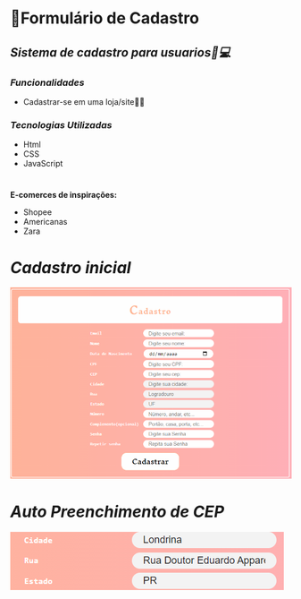 # **📜Formulário de Cadastro**

## *Sistema de cadastro para usuarios📑💻*

### *Funcionalidades*
- Cadastrar-se em uma loja/site👨‍💻

### *Tecnologias Utilizadas*
- Html
- CSS
- JavaScript

#

**E-comerces de inspirações:**
- Shopee
- Americanas
- Zara

# 

# ***Cadastro inicial***

![App ScreenShot](https://raw.githubusercontent.com/tatacarollinydev/images-readme/main/Captura%20de%20tela%202023-10-25%20100906.png)

#

# ***Auto Preenchimento de CEP***

![App ScreenShot](https://raw.githubusercontent.com/tatacarollinydev/images-readme/main/Captura%20de%20tela%202023-10-25%20101116.png)
